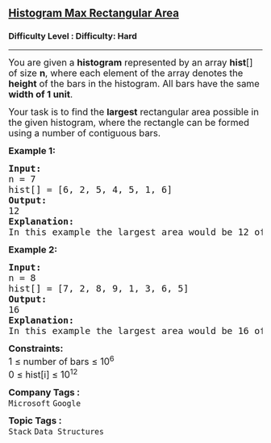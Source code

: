 <h2><a href="https://www.geeksforgeeks.org/problems/maximum-rectangular-area-in-a-histogram-1587115620/1">Histogram Max Rectangular Area</a></h2><h3>Difficulty Level : Difficulty: Hard</h3><hr><div class="problems_problem_content__Xm_eO"><p><span style="font-size: 18px;">You are given a <strong>histogram</strong> represented by an array <strong>hist</strong>[] of size <strong>n</strong>, where each element of the array denotes the <strong>height</strong> of the bars in the histogram. All bars have the same <strong>width of 1 unit</strong>. </span></p>
<p><span style="font-size: 18px;">Your task is to find the <strong>largest</strong> rectangular area possible in the given histogram, where the rectangle can be formed using a number of contiguous bars.</span></p>
<p><span style="font-size: 18px;"><strong>Example 1:</strong></span></p>
<pre><span style="font-size: 18px;"><strong>Input: <br></strong>n = 7<br>hist[] = [6, 2, 5, 4, 5, 1, 6]</span><span style="font-size: 18px;">
<strong>Output: <br></strong>12<strong>
Explanation:</strong> <br>In this example the largest area would be 12 of height 4 and width 3. We can achieve this area by choosing 3rd, 4th and 5th bars.</span><img src="http://d1hyf4ir1gqw6c.cloudfront.net/wp-content/uploads/histogram1.png" alt="">
</pre>
<p><span style="font-size: 18px;"><strong>Example 2:</strong></span></p>
<pre><span style="font-size: 18px;"><strong>Input: <br></strong>n = 8<br>hist[] = [7, 2, 8, 9, 1, 3, 6, 5]</span><span style="font-size: 18px;">
<strong style="font-size: 18px;">Output: <br></strong><span style="font-size: 18px;">16</span><strong style="font-size: 18px;">
Explanation: <br></strong><span style="font-size: 18px;">In this example the largest area would be 16 of height 8 and width 2. We can achieve this area by choosing 3rd and 4th bars.<br></span></span></pre>
<p><span style="font-size: 18px;"><strong>Constraints:</strong><br>1 ≤ number of bars ≤ 10<sup>6</sup><br>0 ≤ hist[i] ≤ 10<sup>12</sup></span></p></div><p><span style=font-size:18px><strong>Company Tags : </strong><br><code>Microsoft</code>&nbsp;<code>Google</code>&nbsp;<br><p><span style=font-size:18px><strong>Topic Tags : </strong><br><code>Stack</code>&nbsp;<code>Data Structures</code>&nbsp;